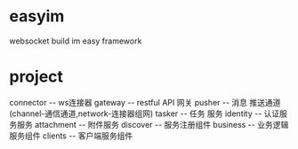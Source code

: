 # easyim

websocket build im easy framework

# project

 connector -- ws连接器 
 gateway -- restful API 网关
 pusher  -- 消息 推送通道 (channel-通信通道,network-连接器组网)
 tasker  -- 任务 服务
 identity -- 认证服务服务
 attachment -- 附件服务
 discover  -- 服务注册组件
 business  -- 业务逻辑服务组件
 clients  --  客户端服务组件
 